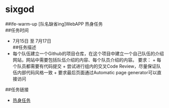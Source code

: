 # sixgod
##ife-warm-up 
[队名缺省ing]WebAPP 热身任务  
##任务时间  
 - 7月15日 至 7月17日  
##任务描述  
 - 每个队伍建立一个Github的项目仓库，在这个项目中建立一个自己队伍的介绍网站，网站中需要包括队伍介绍的内容、每个队员介绍的内容。  要求： + 每个队员都需要有代码提交 + 尝试进行组内的交叉Code Review，尽量保证队伍内部代码风格一致 + 要求最后页面通过Automatic page generator可以直接访问  

##任务链接   
 - [热身任务](https://github.com/baidu-ife/ife/blob/master/2015_summer/task/warm_up.md)
